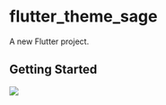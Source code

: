 # flutter_theme_sage

A new Flutter project.

## Getting Started

![](https://giphy.com/gifs/LMEA7Cxi0bUJboH8um)

